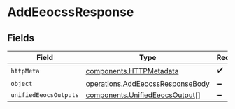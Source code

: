 # AddEeocssResponse


## Fields

| Field                                                                                | Type                                                                                 | Required                                                                             | Description                                                                          |
| ------------------------------------------------------------------------------------ | ------------------------------------------------------------------------------------ | ------------------------------------------------------------------------------------ | ------------------------------------------------------------------------------------ |
| `httpMeta`                                                                           | [components.HTTPMetadata](../../models/components/httpmetadata.md)                   | :heavy_check_mark:                                                                   | N/A                                                                                  |
| `object`                                                                             | [operations.AddEeocssResponseBody](../../models/operations/addeeocssresponsebody.md) | :heavy_minus_sign:                                                                   | N/A                                                                                  |
| `unifiedEeocsOutputs`                                                                | [components.UnifiedEeocsOutput](../../models/components/unifiedeeocsoutput.md)[]     | :heavy_minus_sign:                                                                   | N/A                                                                                  |